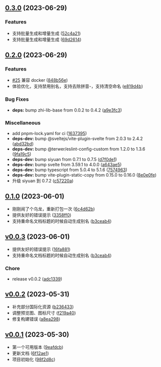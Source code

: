 <!-- insertion marker -->
<a name="v0.0.3"></a>

## [0.3.0](https://github.com/terwer/siyuan-plugin-custom-slug/compare/v0.2.0...v0.3.0) (2023-06-29)


### Features

* 支持批量生成和增量生成 ([52c4a21](https://github.com/terwer/siyuan-plugin-custom-slug/commit/52c4a214e997cdd95875ee1b67e99651df04e1a4))
* 支持批量生成和增量生成 ([69d2614](https://github.com/terwer/siyuan-plugin-custom-slug/commit/69d2614ffc37194001b2b8a384b1d1b5d8a49edb))

## [0.2.0](https://github.com/terwer/siyuan-plugin-custom-slug/compare/v0.1.0...v0.2.0) (2023-06-29)
### Features
* [#25](https://github.com/terwer/siyuan-plugin-custom-slug/issues/25) 兼容 docker ([848b56e](https://github.com/terwer/siyuan-plugin-custom-slug/commit/848b56e85bd3768f0e99c7e911067079b9230b28))
* 体验优化，支持禁用别名，支持去除拼音-，支持清空命名 ([e819d4b](https://github.com/terwer/siyuan-plugin-custom-slug/commit/e819d4b93aa886b8a10ae7fa374695349e0525aa))
### Bug Fixes
* **deps:** bump zhi-lib-base from 0.0.2 to 0.4.2 ([a9e3fc3](https://github.com/terwer/siyuan-plugin-custom-slug/commit/a9e3fc39d96b8793e2daf525b7be839b7631d4bc))
### Miscellaneous
* add pnpm-lock.yaml for ci ([1637395](https://github.com/terwer/siyuan-plugin-custom-slug/commit/163739536f579964a31eb83877b264d2f5550fe1))
* **deps-dev:** bump @sveltejs/vite-plugin-svelte from 2.0.3 to 2.4.2 ([abd32bd](https://github.com/terwer/siyuan-plugin-custom-slug/commit/abd32bda2f561fd5d2fbfb930be4ccd53cf56223))
* **deps-dev:** bump @terwer/eslint-config-custom from 1.2.0 to 1.3.6 ([9fa19c5](https://github.com/terwer/siyuan-plugin-custom-slug/commit/9fa19c5a9b249f1eec674f8a07ba7a100585718d))
* **deps-dev:** bump siyuan from 0.7.1 to 0.7.5 ([d7f0de1](https://github.com/terwer/siyuan-plugin-custom-slug/commit/d7f0de1db2e1956c27d764aa6a881482510acca3))
* **deps-dev:** bump svelte from 3.59.1 to 4.0.0 ([a643ae5](https://github.com/terwer/siyuan-plugin-custom-slug/commit/a643ae5c498542bfb87091df60ef1dbd2d1360f2))
* **deps-dev:** bump typescript from 5.0.4 to 5.1.6 ([7574963](https://github.com/terwer/siyuan-plugin-custom-slug/commit/7574963f25e8078c3a04114dd296f8a5c3073041))
* **deps-dev:** bump vite-plugin-static-copy from 0.15.0 to 0.16.0 ([8e0e0fe](https://github.com/terwer/siyuan-plugin-custom-slug/commit/8e0e0fed01c9eebac052db9ba5a40beecda33929))
* 升级 siyuan 到 0.7.2 ([c57220a](https://github.com/terwer/siyuan-plugin-custom-slug/commit/c57220ac0ff3033840bce017893236e382623585))
## [0.1.0](https://github.com/terwer/siyuan-plugin-custom-slug/compare/v0.0.3...v0.1.0) (2023-06-01)
* 刚刚闹了个乌龙，重新打包一次 ([6c4d62b](https://github.com/terwer/siyuan-plugin-custom-slug/commit/6c4d62bb00e34f3e568bb789bb70aefc75af939f))
* 提供友好的错误提示 ([3358ff0](https://github.com/terwer/siyuan-plugin-custom-slug/commit/3358ff049125fb6bea01191896cc83f03e22db55))
* 支持重命名文档标题的时候自动生成别名 ([b3ceab4](https://github.com/terwer/siyuan-plugin-custom-slug/commit/b3ceab4e7dcba0a8df5103abc4a838943e824279))
## [v0.0.3](https://github.com/terwer/siyuan-plugin-custom-slug/compare/v0.0.2...v0.0.3) (2023-06-01)
- 提供友好的错误提示 ([16fa881](https://github.com/terwer/siyuan-plugin-custom-slug/commit/16fa881e4f5da189caba014136f31e54388449dc))
- 支持重命名文档标题的时候自动生成别名 ([b3ceab4](https://github.com/terwer/siyuan-plugin-custom-slug/commit/b3ceab4e7dcba0a8df5103abc4a838943e824279))
### Chore
- release v0.0.2 ([adc1339](https://github.com/terwer/siyuan-plugin-custom-slug/commit/adc13399bc84743d309659e7c095928c1f6c72b7))
<a name="v0.0.2"></a>
## [v0.0.2](https://github.com/terwer/siyuan-plugin-custom-slug/compare/v0.0.1...v0.0.2) (2023-05-31)
- 补充部分国际化资源 ([b236433](https://github.com/terwer/siyuan-plugin-custom-slug/commit/b236433f24b448b70218eb3548ff9d5eec789968))
- 调整预览图、图标尺寸 ([f219a40](https://github.com/terwer/siyuan-plugin-custom-slug/commit/f219a40cbf6f15ecc8bee3c996d352ae83699124))
- 修复构建错误 ([a8ea298](https://github.com/terwer/siyuan-plugin-custom-slug/commit/a8ea2988bffbf0372b1c90b885248c1af9afcc39))
<a name="v0.0.1"></a>
## [v0.0.1](https://github.com/terwer/siyuan-plugin-custom-slug/compare/98f2d8c2f7e1b3ee00c90fd15e1c9feece3d70df...v0.0.1) (2023-05-30)
- 第一个可用版本 ([9eafdcb](https://github.com/terwer/siyuan-plugin-custom-slug/commit/9eafdcb6aa421f5dd5f2276e07f5f555eb7385f5))
- 更新文档 ([6f12ae1](https://github.com/terwer/siyuan-plugin-custom-slug/commit/6f12ae10953ddc5ea78edbdb3ccdfeb69fd3d33c))
- 项目初始化 ([98f2d8c](https://github.com/terwer/siyuan-plugin-custom-slug/commit/98f2d8c2f7e1b3ee00c90fd15e1c9feece3d70df))
